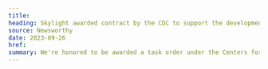 ```yaml
---
title:
heading: Skylight awarded contract by the CDC to support the development of EpiSync
source: Newsworthy
date: 2023-09-26
href:
summary: We're honored to be awarded a task order under the Centers for Disease Control and Prevention's (CDC) Pandemic Ready Interoperability Modernization Effort (PRIME) and Data Modernization Initiative (DMI) BPA to support the EpiSync initiative. EpiSync is intended to further the CDC's Public Health Data Strategy by mitigating, improving, or eliminating slow steps in the nationally notifiable case data flow between state, tribal, local, and territorial (STLT) health departments and CDC, while also improving data quality and completeness.
---
```

